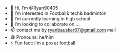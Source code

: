 - 👋 Hi, I’m @Ryan90405
- 👀 I’m interested in Football& tech& badminton
- 🌱 I’m currently learning in high school
- 💞️ I’m looking to collaborate on ...
- 📫 contact me by ryanbauskar07@gmail.com mail
- 😄 Pronouns: he/him
- ⚡ Fun fact: i'm a pro at football

<!---
Ryan90405/Ryan90405 is a ✨ special ✨ repository because its `README.md` (this file) appears on your GitHub profile.
You can click the Preview link to take a look at your changes.
--->
